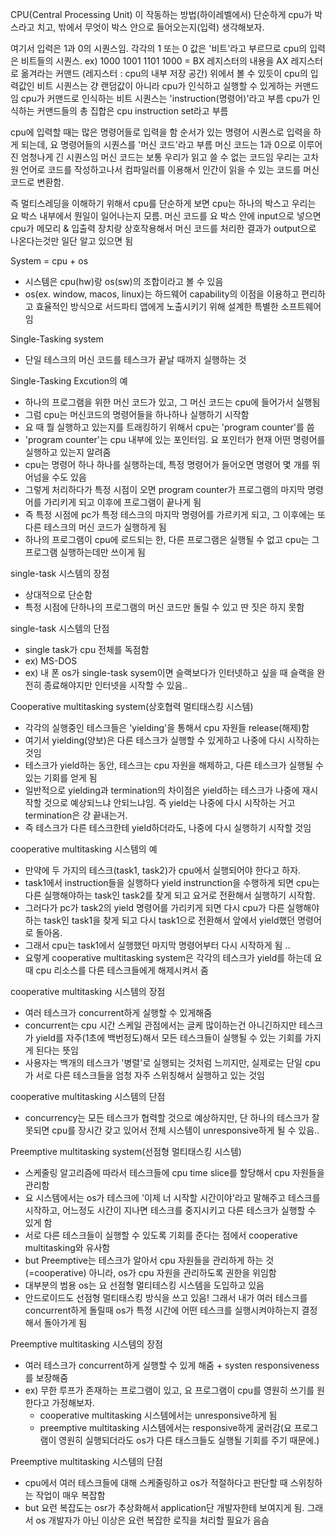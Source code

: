 CPU(Central Processing Unit) 이 작동하는 방법(하이레벨에서)
단순하게 cpu가 박스라고 치고, 밖에서 무엇이 박스 안으로 들어오는지(입력) 생각해보자. 

여기서 입력은 1과 0의 시퀀스임. 각각의 1 또는 0 값은 '비트'라고 부르므로 cpu의 입력은 비트들의 시퀀스.
ex) 1000 1001 1101 1000 = BX 레지스터의 내용을 AX 레지스터로 옮겨라는 커맨드
(레지스터 : cpu의 내부 저장 공간)
위에서 볼 수 있듯이 cpu의 입력값인 비트 시퀀스는 걍 랜덤값이 아니라 cpu가 인식하고 실행할 수 있게하는 커맨드임
cpu가 커맨드로 인식하는 비트 시퀀스는 'instruction(명령어)'라고 부름 
cpu가 인식하는 커맨드들의 총 집합은 cpu instruction set라고 부름 

cpu에 입력할 때는 많은 명령어들로 입력을 함
순서가 있는 명령어 시퀀스로 입력을 하게 되는데, 요 명령어들의 시퀀스를 '머신 코드'라고 부름 
머신 코드는 1과 0으로 이루어진 엄청나게 긴 시퀀스임 
머신 코드는 보통 우리가 읽고 쓸 수 없는 코드임
우리는 고차원 언어로 코드를 작성하고나서 컴파일러를 이용해서 인간이 읽을 수 있는 코드를 머신 코드로 변환함.

즉 멀티스레딩을 이해하기 위해서 cpu를 단순하게 보면 cpu는 하나의 박스고 우리는 요 박스 내부에서 뭔일이 일어나는지 모름.
머신 코드를 요 박스 안에 input으로 넣으면 cpu가 메모리 & 입출력 장치랑 상호작용해서 머신 코드를 처리한 결과가 output으로 나온다는것만 일단 알고 있으면 됨 


System = cpu + os
* 시스템은 cpu(hw)랑 os(sw)의 조합이라고 볼 수 있음 
* os(ex. window, macos, linux)는 하드웨어 capability의 이점을 이용하고 편리하고 효율적인 방식으로 서드파티 앱에게 노출시키기 위해 설계한 특별한 소프트웨어임

Single-Tasking system 
* 단일 테스크의 머신 코드를 테스크가 끝날 때까지 실행하는 것 

Single-Tasking Excution의 예 
* 하나의 프로그램을 위한 머신 코드가 있고, 그 머신 코드는 cpu에 들어가서 실행됨
* 그럼 cpu는 머신코드의 명령어들을 하나하나 실행하기 시작함
* 요 때 뭘 실행하고 있는지를 트래킹하기 위해서 cpu는 'program counter'를 씀 
* 'program counter'는 cpu 내부에 있는 포인터임. 요 포인터가 현재 어떤 명령어를 실행하고 있는지 알려줌
* cpu는 명령어 하나 하나를 실행하는데, 특정 명령어가 들어오면 명령어 몇 개를 뛰어넘을 수도 있음
* 그렇게 처리하다가 특정 시점이 오면 program counter가 프로그램의 마지막 명령어를 가리키게 되고 이후에 프로그램이 끝나게 됨 
* 즉 특정 시점에 pc가 특정 테스크의 마지막 명령어를 가르키게 되고, 그 이후에는 또다른 테스크의 머신 코드가 실행하게 됨
* 하나의 프로그램이 cpu에 로드되는 한, 다른 프로그램은 실행될 수 없고 cpu는 그 프로그램 실행하는데만 쓰이게 됨

single-task 시스템의 장점
* 상대적으로 단순함
* 특정 시점에 단하나의 프로그램의 머신 코드만 돌릴 수 있고 딴 짓은 하지 못함

single-task 시스템의 단점
* single task가 cpu 전체를 독점함
* ex) MS-DOS
* ex) 내 폰 os가 single-task sysem이면 슬랙보다가 인터넷하고 싶을 때 슬랙을 완전히 종료해야지만 인터넷을 시작할 수 있음..

Cooperative multitasking system(상호협력 멀티태스킹 시스템)
* 각각의 실행중인 테스크들은 'yielding'을 통해서 cpu 자원들 release(해제)함 
* 여기서 yielding(양보)은 다른 테스크가 실행할 수 있게하고 나중에 다시 시작하는 것임
* 테스크가 yield하는 동안, 테스크는 cpu 자원을 해제하고, 다른 테스크가 실행될 수 있는 기회를 얻게 됨 
* 일반적으로 yielding과 termination의 차이점은 yield하는 테스크가 나중에 재시작할 것으로 예상되느냐 안되느냐임. 즉 yield는 나중에 다시 시작하는 거고 termination은 걍 끝내는거.
* 즉 테스크가 다른 테스크한테 yield하더라도, 나중에 다시 실행하기 시작할 것임

cooperative multitasking 시스템의 예 
* 만약에 두 가지의 테스크(task1, task2)가 cpu에서 실행되어야 한다고 하자.
* task1에서 instruction들을 실행하다 yield instrunction을 수행하게 되면 cpu는 다른 실행해야하는 task인 task2를 찾게 되고 요거로 전환해서 실행하기 시작함.
* 그러다가 pc가 task2의 yield 명령어를 가리키게 되면 다시 cpu가 다른 실행해야하는 task인 task1을 찾게 되고 다시 task1으로 전환해서 앞에서 yield했던 명령어로 돌아옴.
* 그래서 cpu는 task1에서 실행했던 마지막 명령어부터 다시 시작하게 됨 ..
* 요렇게 cooperative multitasking system은 각각의 테스크가 yield를 하는데 요 때 cpu 리소스를 다른 테스크들에게 해제시켜서 줌 

cooperative multitasking 시스템의 장점
* 여러 테스크가 concurrent하게 실행할 수 있게해줌
* concurrent는 cpu 시간 스케일 관점에서는 글케 많이하는건 아니긴하지만  테스크가 yield를 자주(1초에 백번정도)해서 모든 테스크들이 실행될 수 있는 기회를 가지게 된다는 뜻임 
* 사용자는 백개의 테스크가 '병렬'로 실행되는 것처럼 느끼지만, 실제로는 단일 cpu가 서로 다른 테스크들을 엄청 자주 스위칭해서 실행하고 있는 것임

cooperative multitasking 시스템의 단점
* concurrency는 모든 테스크가 협력할 것으로 예상하지만, 단 하나의 테스크가 잘못되면 cpu를 장시간 갖고 있어서 전체 시스템이 unresponsive하게 될 수 있음..

Preemptive multitasking system(선점형 멀티태스킹 시스템)
* 스케줄링 알고리즘에 따라서 테스크들에 cpu time slice를 할당해서 cpu 자원들을 관리함
* 요 시스템에서는 os가 테스크에 '이제 너 시작할 시간이야'라고 말해주고 테스크를 시작하고, 어느정도 시간이 지나면 테스크를 중지시키고 다른 테스크가 실행할 수 있게 함 
* 서로 다른 테스크들이 실행할 수 있도록 기회를 준다는 점에서 cooperative multitasking와 유사함 
* but Preemptive는 테스크가 알아서 cpu 자원들을 관리하게 하는 것(=cooperative) 아니라, os가 cpu 자원을 관리하도록 권한을 위임함
* 대부분의 범용 os는 요 선점형 멀티테스킹 시스템을 도입하고 있음
* 안드로이드도 선점형 멀티태스킹 방식을 쓰고 있음! 그래서 내가 여러 테스크를 concurrent하게 돌릴때 os가 특정 시간에 어떤 테스크를 실행시켜야하는지 결정해서 돌아가게 됨 

Preemptive multitasking 시스템의 장점
* 여러 테스크가 concurrent하게 실행할 수 있게 해줌 + systen responsiveness를 보장해줌
* ex) 무한 루프가 존재하는 프로그램이 있고, 요 프로그램이 cpu를 영원히 쓰기를 원한다고 가정해보자. 
  * cooperative multitasking 시스템에서는 unresponsive하게 됨 
  * preemptive multitasking 시스템에서는 responsive하게 굴러감(요 프로그램이 영원히 실행되더라도 os가 다른 태스크들도 실행될 기회를 주기 때문에.)

Preemptive multitasking 시스템의 단점 
* cpu에서 여러 테스크들에 대해 스케줄링하고 os가 적절하다고 판단할 때 스위칭하는 작업이 매우 복잡함
* but 요런 복잡도는 osr가 추상화해서 application단 개발자한테 보여지게 됨. 그래서 os 개발자가 아닌 이상은 요런 복잡한 로직을 처리할 필요가 음슴 

